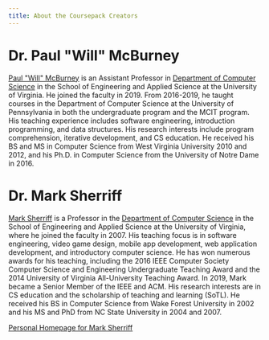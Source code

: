 ```yaml
---
title: About the Coursepack Creators
---
```


# Dr. Paul "Will" McBurney

[Paul "Will" McBurney](https://engineering.virginia.edu/faculty/paul-will-mcburney) is an Assistant Professor in [Department of Computer Science](https://engineering.virginia.edu/departments/computer-science) in the School of Engineering and Applied Science at the University of Virginia. He joined the faculty in 2019. From 2016-2019, he taught courses in the Department of Computer Science at the University of Pennsylvania in both the undergraduate program and the MCIT program. His teaching experience includes software engineering, introduction programming, and data structures. His research interests include program comprehension, iterative development, and CS education. He received his BS and MS in Computer Science from West Virginia University 2010 and 2012, and his Ph.D. in Computer Science from the University of Notre Dame in 2016.

# Dr. Mark Sherriff

[Mark Sherriff](https://engineering.virginia.edu/faculty/mark-sherriff) is a Professor in the [Department of Computer Science](https://engineering.virginia.edu/departments/computer-science) in the School of Engineering and Applied Science at the University of Virginia, where he joined the faculty in 2007. His teaching focus is in software engineering, video game design, mobile app development, web application development, and introductory computer science. He has won numerous awards for his teaching, including the 2016 IEEE Computer Society Computer Science and Engineering Undergraduate Teaching Award and the 2014 University of Virginia All-University Teaching Award. In 2019, Mark became a Senior Member of the IEEE and ACM. His research interests are in CS education and the scholarship of teaching and learning (SoTL). He received his BS in Computer Science from Wake Forest University in 2002 and his MS and PhD from NC State University in 2004 and 2007. 

[Personal Homepage for Mark Sherriff](http://marksherriff.com)